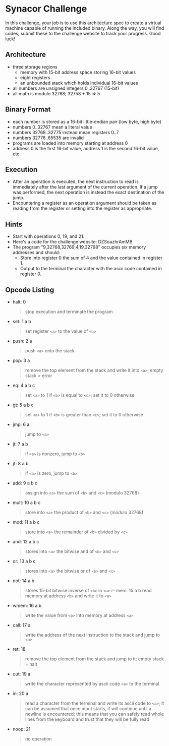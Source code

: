 # Synacor Challenge
In this challenge, your job is to use this architecture spec to create a
virtual machine capable of running the included binary.  Along the way,
you will find codes; submit these to the challenge website to track
your progress.  Good luck!


## Architecture
- three storage regions
  - memory with 15-bit address space storing 16-bit values
  - eight registers
  - an unbounded stack which holds individual 16-bit values
- all numbers are unsigned integers 0..32767 (15-bit)
- all math is modulo 32768; 32758 + 15 => 5

## Binary Format
- each number is stored as a 16-bit little-endian pair (low byte, high byte)
- numbers 0..32767 mean a literal value
- numbers 32768..32775 instead mean registers 0..7
- numbers 32776..65535 are invalid
- programs are loaded into memory starting at address 0
- address 0 is the first 16-bit value, address 1 is the second 16-bit value, etc

## Execution
- After an operation is executed, the next instruction to read is immediately after the last argument of the current operation.  If a jump was performed, the next operation is instead the exact destination of the jump.
- Encountering a register as an operation argument should be taken as reading from the register or setting into the register as appropriate.

## Hints
- Start with operations 0, 19, and 21.
- Here's a code for the challenge website: DZSoazhrAmMB
- The program "9,32768,32769,4,19,32768" occupies six memory addresses and should:
  - Store into register 0 the sum of 4 and the value contained in register 1.
  - Output to the terminal the character with the ascii code contained in register 0.

## Opcode Listing
- halt: 0
  >stop execution and terminate the program
- set: 1 a b
  >set register `<a>` to the value of `<b>`
- push: 2 a
  >push `<a>` onto the stack
- pop: 3 a
  >remove the top element from the stack and write it into `<a>`; empty stack = error
- eq: 4 a b c
  >set `<a>` to 1 if `<b>` is equal to `<c>`; set it to 0 otherwise
- gt: 5 a b c
  >set `<a>` to 1 if `<b>` is greater than `<c>`; set it to 0 otherwise
- jmp: 6 a
  >jump to `<a>`
- jt: 7 a b
  >if `<a>` is nonzero, jump to `<b>`
- jf: 8 a b
  >if `<a>` is zero, jump to `<b>`
- add: 9 a b c
  >assign into `<a>` the sum of `<b>` and `<c>` (modulo 32768)
- mult: 10 a b c
  >store into `<a>` the product of `<b>` and `<c>` (modulo 32768)
- mod: 11 a b c
  >store into `<a>` the remainder of `<b>` divided by `<c>`
- and: 12 a b c
  >stores into `<a>` the bitwise and of `<b>` and `<c>`
- or: 13 a b c
  >stores into `<a>` the bitwise or of `<b>` and `<c>`
- not: 14 a b
  >stores 15-bit bitwise inverse of `<b>` in `<a>`
r- mem: 15 a b
  >read memory at address `<b>` and write it to `<a>`
- wmem: 16 a b
  >write the value from `<b>` into memory at address `<a>`
- call: 17 a
  >write the address of the next instruction to the stack and jump to `<a>`
- ret: 18
  >remove the top element from the stack and jump to it; empty stack = halt
- out: 19 a
  >write the character represented by ascii code `<a>` to the terminal
- in: 20 a
  >read a character from the terminal and write its ascii code to `<a>`; it can be assumed that once input starts, it will continue until a newline is encountered; this means that you can safely read whole lines from the keyboard and trust that they will be fully read
- noop: 21
  >no operation
